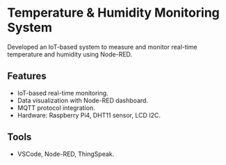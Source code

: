 # Temperature & Humidity Monitoring System
Developed an IoT-based system to measure and monitor real-time temperature and humidity using Node-RED.

## Features
- IoT-based real-time monitoring.
- Data visualization with Node-RED dashboard.
- MQTT protocol integration.
- Hardware: Raspberry Pi4, DHT11 sensor, LCD I2C.

## Tools
- VSCode, Node-RED, ThingSpeak.
